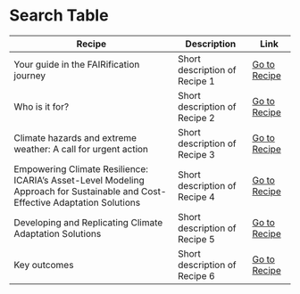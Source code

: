 # Search Table

| Recipe | Description | Link |
|--------|-------------|------|
| Your guide in the FAIRification journey | Short description of Recipe 1 | [Go to Recipe](./introduction.html#your-guide-in-the-fairification-journey) |
| Who is it for? | Short description of Recipe 2 | [Go to Recipe](./introduction.html#who-is-it-for) |
| Climate hazards and extreme weather: A call for urgent action | Short description of Recipe 3 | [Go to Recipe](./about-icaria.html#climate-hazards-and-extreme-weather-a-call-for-urgent-action) |
| Empowering Climate Resilience: ICARIA’s Asset-Level Modeling Approach for Sustainable and Cost-Effective Adaptation Solutions | Short description of Recipe 4 | [Go to Recipe](./about-icaria.html#empowering-climate-resilience-icarias-asset-level-modeling-approach-for-sustainable-and-cost-effective-adaptation-solutions) |
| Developing and Replicating Climate Adaptation Solutions | Short description of Recipe 5 | [Go to Recipe](./about-icaria.html#developing-and-replicating-climate-adaptation-solutions) |
| Key outcomes | Short description of Recipe 6 | [Go to Recipe](./about-icaria.html#key-outcomes) |